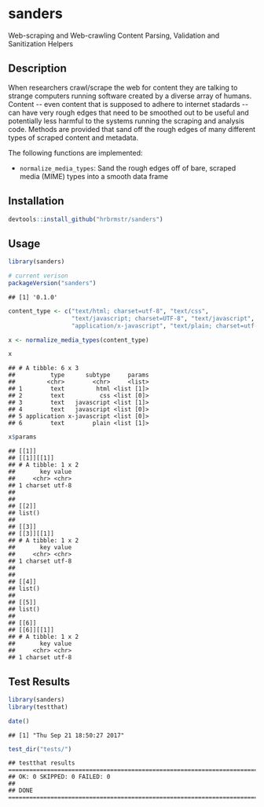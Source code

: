 
sanders
=======

Web-scraping and Web-crawling Content Parsing, Validation and Sanitization Helpers

Description
-----------

When researchers crawl/scrape the web for content they are talking to strange computers running software created by a diverse array of humans. Content -- even content that is supposed to adhere to internet stadards -- can have very rough edges that need to be smoothed out to be useful and potentially less harmful to the systems running the scraping and analysis code. Methods are provided that sand off the rough edges of many different types of scraped content and metadata.

The following functions are implemented:

-   `normalize_media_types`: Sand the rough edges off of bare, scraped media (MIME) types into a smooth data frame

Installation
------------

``` r
devtools::install_github("hrbrmstr/sanders")
```

Usage
-----

``` r
library(sanders)

# current verison
packageVersion("sanders")
```

    ## [1] '0.1.0'

``` r
content_type <- c("text/html; charset=utf-8", "text/css",
                  "text/javascript; charset=UTF-8", "text/javascript",
                  "application/x-javascript", "text/plain; charset=utf-8")

x <- normalize_media_types(content_type)

x
```

    ## # A tibble: 6 x 3
    ##          type      subtype     params
    ##         <chr>        <chr>     <list>
    ## 1        text         html <list [1]>
    ## 2        text          css <list [0]>
    ## 3        text   javascript <list [1]>
    ## 4        text   javascript <list [0]>
    ## 5 application x-javascript <list [0]>
    ## 6        text        plain <list [1]>

``` r
x$params
```

    ## [[1]]
    ## [[1]][[1]]
    ## # A tibble: 1 x 2
    ##       key value
    ##     <chr> <chr>
    ## 1 charset utf-8
    ## 
    ## 
    ## [[2]]
    ## list()
    ## 
    ## [[3]]
    ## [[3]][[1]]
    ## # A tibble: 1 x 2
    ##       key value
    ##     <chr> <chr>
    ## 1 charset utf-8
    ## 
    ## 
    ## [[4]]
    ## list()
    ## 
    ## [[5]]
    ## list()
    ## 
    ## [[6]]
    ## [[6]][[1]]
    ## # A tibble: 1 x 2
    ##       key value
    ##     <chr> <chr>
    ## 1 charset utf-8

Test Results
------------

``` r
library(sanders)
library(testthat)

date()
```

    ## [1] "Thu Sep 21 18:50:27 2017"

``` r
test_dir("tests/")
```

    ## testthat results ========================================================================================================
    ## OK: 0 SKIPPED: 0 FAILED: 0
    ## 
    ## DONE ===================================================================================================================
